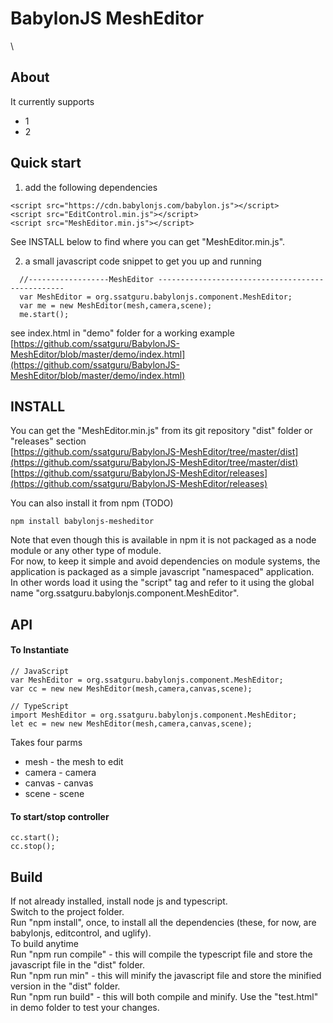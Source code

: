 # BabylonJS MeshEditor
\

## About

It currently supports  
* 1 
* 2

## Quick start

1) add the following dependencies 
 ```
<script src="https://cdn.babylonjs.com/babylon.js"></script>
<script src="EditControl.min.js"></script>
<script src="MeshEditor.min.js"></script>
```
See INSTALL below to find where you can get "MeshEditor.min.js".  

2) a small javascript code snippet to get you up and running
```
  //------------------MeshEditor -------------------------------------------------
  var MeshEditor = org.ssatguru.babylonjs.component.MeshEditor;
  var me = new MeshEditor(mesh,camera,scene);
  me.start();
```

see index.html in "demo" folder for a working example  
[https://github.com/ssatguru/BabylonJS-MeshEditor/blob/master/demo/index.html](https://github.com/ssatguru/BabylonJS-MeshEditor/blob/master/demo/index.html)

## INSTALL

You can get the "MeshEditor.min.js" from its git repository "dist" folder or "releases" section  
[https://github.com/ssatguru/BabylonJS-MeshEditor/tree/master/dist](https://github.com/ssatguru/BabylonJS-MeshEditor/tree/master/dist)  
[https://github.com/ssatguru/BabylonJS-MeshEditor/releases](https://github.com/ssatguru/BabylonJS-MeshEditor/releases)  

You can also install it from npm  (TODO)
```
npm install babylonjs-mesheditor 
```
  
Note that even though this is available in npm it is not packaged as a node module or any other type of module.  
For now, to keep it simple and avoid dependencies on module systems, the application is packaged as a simple javascript "namespaced" application.  
In other words load it using the "script" tag and refer to it using the global name "org.ssatguru.babylonjs.component.MeshEditor".  

## API
#### To Instantiate
```
// JavaScript
var MeshEditor = org.ssatguru.babylonjs.component.MeshEditor;
var cc = new new MeshEditor(mesh,camera,canvas,scene);
```
```
// TypeScript
import MeshEditor = org.ssatguru.babylonjs.component.MeshEditor;
let ec = new new MeshEditor(mesh,camera,canvas,scene);
```
Takes four parms
* mesh - the mesh to edit
* camera - camera
* canvas - canvas
* scene - scene


#### To start/stop controller
```
cc.start();
cc.stop();
```


## Build
If not already installed, install node js and typescript.  
Switch to the project folder.  
Run "npm install", once, to install all the dependencies (these, for now, are babylonjs, editcontrol, and uglify).  
To build anytime  
Run "npm run compile" - this will compile the typescript file and store the javascript file in the "dist" folder.  
Run "npm run min" - this will minify the javascript file and store the minified version in the "dist" folder.  
Run "npm run build" - this will both compile and minify. 
Use the "test.html" in demo folder to test your changes.  



